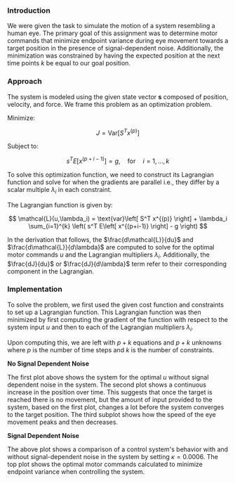 ### Introduction

We were given the task to simulate the motion of a system resembling a human eye. The primary goal of this assignment was to determine motor commands that minimize endpoint variance during eye movement towards a target position in the presence of signal-dependent noise. Additionally, the minimization was constrained by having the expected position at the next time points $k$ be equal to our goal position.

### Approach

The system is modeled using the given state vector $\mathbf{s}$ composed of position, velocity, and force. We frame this problem as an optimization problem.

Minimize:

$$
J = \text{Var}\left[ S^T x^{(p)} \right]
$$

Subject to: 

$$
s^T E\left[ x^{(p+i-1)} \right] = g, \quad \text{for} \quad i = 1, \dots, k
$$

To solve this optimization function, we need to construct its Lagrangian function and solve for when the gradients are parallel i.e., they differ by a scalar multiple $\lambda_i$ in each constraint.

The Lagrangian function is given by:

$$
\mathcal{L}(u,\lambda_i) = \text{var}\left[ S^T x^{(p)} \right] + \lambda_i \sum_{i=1}^{k} \left( s^T E\left[ x^{(p+i-1)} \right] - g \right)
$$

In the derivation that follows, the $\frac{d\mathcal{L}}{du}$ and $\frac{d\mathcal{L}}{d\lambda}$ are computed to solve for the optimal motor commands $u$ and the Lagrangian multipliers $\lambda_i$. Additionally, the $\frac{dJ}{du}$ or $\frac{dJ}{d\lambda}$ term refer to their corresponding component in the Lagrangian.

### Implementation

To solve the problem, we first used the given cost function and constraints to set up a Lagrangian function. This Lagrangian function was then minimized by first computing the gradient of the function with respect to the system input $u$ and then to each of the Lagrangian multipliers $\lambda_i$.

Upon computing this, we are left with $p+k$ equations and $p+k$ unknowns where $p$ is the number of time steps and $k$ is the number of constraints.

**No Signal Dependent Noise**

The first plot above shows the system for the optimal $u$ without signal dependent noise in the system. The second plot shows a continuous increase in the position over time. This suggests that once the target is reached there is no movement, but the amount of input provided to the system, based on the first plot, changes a lot before the system converges to the target position. The third subplot shows how the speed of the eye movement peaks and then decreases.

**Signal Dependent Noise**

The above plot shows a comparison of a control system's behavior with and without signal-dependent noise in the system by setting $\kappa=0.0006$. The top plot shows the optimal motor commands calculated to minimize endpoint variance when controlling the system.

